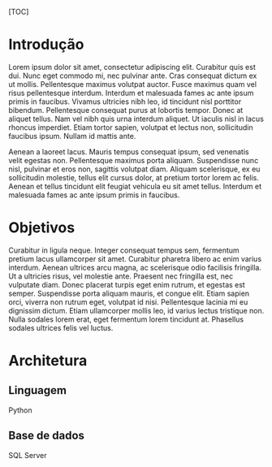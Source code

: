 [TOC]

# Introdução
Lorem ipsum dolor sit amet, consectetur adipiscing elit. Curabitur quis est dui. Nunc eget commodo mi, nec pulvinar ante. Cras consequat dictum ex ut mollis. Pellentesque maximus volutpat auctor. Fusce maximus quam vel risus pellentesque interdum. Interdum et malesuada fames ac ante ipsum primis in faucibus. Vivamus ultricies nibh leo, id tincidunt nisl porttitor bibendum. Pellentesque consequat purus at lobortis tempor. Donec at aliquet tellus. Nam vel nibh quis urna interdum aliquet. Ut iaculis nisl in lacus rhoncus imperdiet. Etiam tortor sapien, volutpat et lectus non, sollicitudin faucibus ipsum. Nullam id mattis ante.

Aenean a laoreet lacus. Mauris tempus consequat ipsum, sed venenatis velit egestas non. Pellentesque maximus porta aliquam. Suspendisse nunc nisl, pulvinar et eros non, sagittis volutpat diam. Aliquam scelerisque, ex eu sollicitudin molestie, tellus elit cursus dolor, at pretium tortor lorem ac felis. Aenean et tellus tincidunt elit feugiat vehicula eu sit amet tellus. Interdum et malesuada fames ac ante ipsum primis in faucibus.

# Objetivos
Curabitur in ligula neque. Integer consequat tempus sem, fermentum pretium lacus ullamcorper sit amet. Curabitur pharetra libero ac enim varius interdum. Aenean ultrices arcu magna, ac scelerisque odio facilisis fringilla. Ut a ultricies risus, vel molestie ante. Praesent nec fringilla est, nec vulputate diam. Donec placerat turpis eget enim rutrum, et egestas est semper. Suspendisse porta aliquam mauris, et congue elit. Etiam sapien orci, viverra non rutrum eget, volutpat id nisi. Pellentesque lacinia mi eu dignissim dictum. Etiam ullamcorper mollis leo, id varius lectus tristique non. Nulla sodales lorem erat, eget fermentum lorem tincidunt at. Phasellus sodales ultrices felis vel luctus.

# Architetura
## Linguagem
Python

## Base de dados
SQL Server
